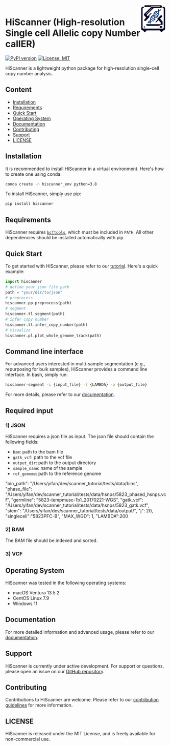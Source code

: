 <img src="image.png" alt="Logo generated by DALLE-3" width="80" height="90" style="float: right;"/>

# HiScanner (High-resolution Single cell Allelic copy Number callER)
[![PyPI version](https://badge.fury.io/py/hiscanner.svg)](https://badge.fury.io/py/hiscanner)
[![License: MIT](https://img.shields.io/badge/License-MIT-yellow.svg)](https://opensource.org/licenses/MIT)

HiScanner is a lightweight python package for high-resolution single-cell copy number analysis.

## Content
- [Installation](#installation)
- [Requirements](#requirements)
- [Quick Start](#quick-start)
- [Operating System](#operating-system)
- [Documentation](#documentation)
- [Contributing](#contributing)
- [Support](#support)
- [LICENSE](#license)

## Installation

It is recommended to install HiScanner in a virtual environment. Here's how to create one using conda:
```bash
conda create -n hiscanner_env python=3.8
```
To install HiScanner, simply use pip:
```bash
pip install hiscanner
```
## Requirements
HiScanner requires [`bcftools`](https://samtools.github.io/bcftools/bcftools.html), which must be included in `PATH`. All other dependencies should be installed automatically with pip.


## Quick Start
To get started with HiScanner, please refer to our [tutorial](https://github.com/parklab/hiscanner/blob/main/image.png). Here's a quick example:
```python
import hiscanner
# define your json file path
path = "your/dir/to/json"
# preprocess
hiscanner.pp.preprocess(path)
# segment
hiscanner.tl.segment(path)
# infer copy number
hiscanner.tl.infer_copy_number(path)
# visualize 
hiscanner.pl.plot_whole_genome_track(path)
```

## Command line interface
For advanced users interested in multi-sample segmentation (e.g., repurposing for bulk samples), HiScanner provides a command line interface. In bash, simply run:
```bash
hiscanner-segment -i {input_file} -l {LAMBDA} -o {output_file}
```
For more details, please refer to our [documentation](https://github.com/parklab/hiscanner/tree/main/docs).

## Required input
### 1) JSON 
HiScanner requires a json file as input. The json file should contain the following fields:
- `bam`: path to the bam file
- `gatk_vcf`: path to the vcf file
- `output_dir`: path to the output directory
- `sample_name`: name of the sample
- `ref_genome`: path to the reference genome

"bin_path": "/Users/yifan/dev/scanner_tutorial/tests/data/bins",
    "phase_file": "/Users/yifan/dev/scanner_tutorial/tests/data/hsnps/5823_phased_hsnps.vcf",
    "germline": "5823-tempmusc-1b1_20170221-WGS",
    "gatk_vcf": "/Users/yifan/dev/scanner_tutorial/tests/data/hsnps/5823_gatk.vcf",
    "stem": "/Users/yifan/dev/scanner_tutorial/tests/data/output/",
    "j": 20,
    "singlecell":"5823PFC-B",
    "MAX_WGD": 1,
    "LAMBDA":200


### 2) BAM
The BAM file should be indexed and sorted.
### 3) VCF


## Operating System
HiScanner was tested in the following operating systems:
- macOS Ventura 13.5.2
- CentOS Linux 7.9
- Windows 11

## Documentation
For more detailed information and advanced usage, please refer to our [documentation](https://github.com/parklab/hiscanner/tree/main/docs).

## Support
HiScanner is currently under active development. For support or questions, please open an issue on our [GitHub repository](github.com/parklab/hiscanner).

## Contributing
Contributions to HiScanner are welcome. Please refer to our [contribution guidelines](https://github.com/parklab/hiscanner/tree/main/docs/contribution_guidelines.md) for more information.

## LICENSE
HiScanner is released under the MIT License, and is freely available for non-commercial use.